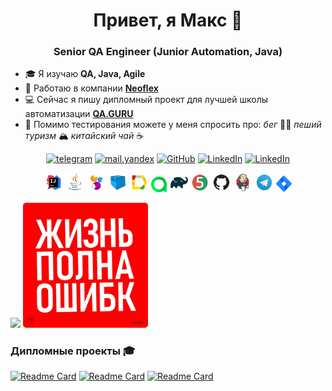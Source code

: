 <h1 align="center">Привет, я Макс 👋</h1>
<h3 align="center">Senior QA Engineer (Junior Automation, Java)</h3>

- 🎓 Я изучаю **QA, Java, Agile**
- 💼 Работаю в компании [**Neoflex**](https://www.neoflex.ru/)
- 💻 Сейчас я пишу дипломный проект для лучшей школы автоматизации [**QA.GURU**](https://qa.guru/)
- 💬 Помимо тестирования можете у меня спросить про: *бег* 🏃‍♂️ *пеший туризм* 🏔️ *китайский чай* ☕

<p align="center">
    <a href="https://t.me/egorovma" target="_blank"><img alt="telegram" src="https://img.shields.io/badge/@egorovma-26A5E4.svg?style=flat&logo=telegram&logoColor=white" height="20"></a>
    <a href="mailto:link@egorovma.ru" target="_blank"><img alt="mail.yandex" src="https://img.shields.io/badge/@mail.yandex-%23FF0000.svg?&style=for-the-badge&logo=yandex&logoColor=white" height="20"></a>
    <a href="https://github.com/egorov-ma" target="_blank"><img alt="GitHub" src="https://img.shields.io/badge/-GitHub-181717?style=flat-square&logo=GitHub&logoColor=white" height="20"></a> 
    <a href="https://www.linkedin.com/" target="_blank"><img alt="LinkedIn" src="https://img.shields.io/badge/-LinkedIn-0077B5?style=flat-square&logo=Linkedin&logoColor=white" height="20"></a>
    <a href="https://career.habr.com/" target="_blank"><img alt="LinkedIn" src="https://img.shields.io/badge/habr career-%2377A2B6.svg?&style=for-the-badge&logo=habr&logoColor=white" height="20"></a>
</p>

<p align="center">
<img width="6%" title="IntelliJ IDEA" src="media/logo/Intelij_IDEA.svg">
<img width="6%" title="Java" src="media/logo/Java.svg">
<img width="6%" title="Selenide" src="media/logo/Selenide.svg">
<img width="6%" title="Selenoid" src="media/logo/Selenoid.svg">
<img width="6%" title="Allure Report" src="media/logo/Allure_Report.svg">
<img width="5%" title="Allure TestOps" src="media/logo/AllureTestOps.svg">
<img width="6%" title="Gradle" src="media/logo/Gradle.svg">
<img width="6%" title="JUnit5" src="media/logo/JUnit5.svg">
<img width="6%" title="GitHub" src="media/logo/GitHub.svg">
<img width="6%" title="Jenkins" src="media/logo/Jenkins.svg">
<img width="6%" title="Telegram" src="media/logo/Telegram.svg">
<img width="5%" title="Jira" src="media/logo/Jira.svg">
</p>

![](http://github-profile-summary-cards.vercel.app/api/cards/stats?username=egorov-ma&theme=blueberry)
<img style="border-radius: 5px; width: 200px;" src="media/err.jpg" title="err">

### Дипломные проекты 🎓

[![Readme Card](https://github-readme-stats.vercel.app/api/pin/?username=egorov-ma&repo=sport-marafon-tests&theme=blueberry)](https://github.com/egorov-ma/sport-marafon-tests)
[![Readme Card](https://github-readme-stats.vercel.app/api/pin/?username=egorov-ma&repo=chitai-gorod-tests&theme=blueberry)](https://github.com/egorov-ma/chitai-gorod-tests)
[![Readme Card](https://github-readme-stats.vercel.app/api/pin/?username=egorov-ma&repo=chitai-gorod-tests&theme=blueberry)](https://github.com/egorov-ma/wikipedia-tests)
